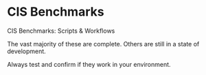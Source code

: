# CIS Benchmarks
CIS Benchmarks: Scripts & Workflows

The vast majority of these are complete. Others are still in a state of development.

Always test and confirm if they work in your environment.
